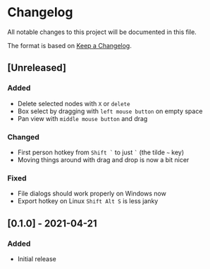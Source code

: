 # Changelog
All notable changes to this project will be documented in this file.

The format is based on [Keep a Changelog](https://keepachangelog.com/en/1.0.0/).

## [Unreleased]
### Added
- Delete selected nodes with `X` or `delete`
- Box select by dragging with `left mouse button` on empty space
- Pan view with `middle mouse button` and drag

### Changed
- First person hotkey from `` Shift ` `` to just `` ` `` (the tilde `~` key)
- Moving things around with drag and drop is now a bit nicer

### Fixed
- File dialogs should work properly on Windows now
- Export hotkey on Linux `Shift Alt S` is less janky

## [0.1.0] - 2021-04-21
### Added
- Initial release
